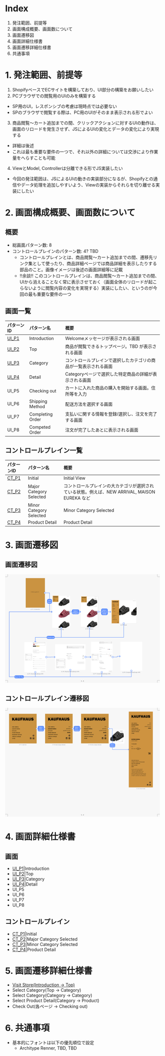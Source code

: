 # Index

1. 発注範囲、前提等
2. 画面構成概要、画面数について
3. 画面遷移図
4. 画面詳細仕様書
5. 画面遷移詳細仕様書
6. 共通事項

# 1. 発注範囲、前提等

1. ShopifyベースでECサイトを構築しており、UI部分の構築をお願いしたい
2. PCブラウザでの閲覧用のUIのみを構築する
  * SP用のUI，レスポンシブの考慮は現時点では必要ない
  * SPのブラウザで閲覧する際は、PC用のUIがそのまま表示される形でよい
3. 商品閲覧〜カート追加までの間、クリックアクションに対するUIの動作は、画面のリロードを発生させず、JSによるUIの変化とデータの変化により実現する
  * 詳細は後述
  * これは最も重要な要件の一つで、それ以外の詳細については交渉により作業量をへらすことも可能
4. ViewとModel, Controllerは分離できる形でJS実装したい
  * 今回の発注範囲は、JSによるUIの動きの実装部分になるが、Shopifyとの通信やデータ処理を追加しやすいよう、Viewの実装からそれらを切り離せる実装にしたい


# 2. 画面構成概要、画面数について

## 概要

* 総画面パターン数: 8
* コントロールプレインのパターン数: 4? TBD
  * コントロールプレインとは、商品閲覧〜カート追加までの間、遷移先リンク集として使ったり、商品詳細ページでは商品詳細を表示したりする部品のこと。画像イメージは後述の画面詳細等に記載
  * !!余談!! このコントロールプレインは、商品閲覧〜カート追加までの間、UIから消えることなく常に表示させておく（画面全体のリロードが起こらないように閲覧内容の変化を実現する）実装にしたい、というのが今回の最も重要な要件の一つ

## 画面一覧

|パターンID|パターン名|概要|
|:--|:--|:--|
|[UI_P1](UIDetail/UI_P1_Introduction/detail.md)|Introduction|Welcomeメッセージが表示される画面|
|[UI_P2](UIDetail/UI_P2_Top/detail.md)|Top|商品が閲覧できるトップページ。TBD が表示される画面|
|[UI_P3](UIDetail/UI_P3_Category/detail.md)|Category|コントロールプレインで選択したカテゴリの商品が一覧表示される画面|
|[UI_P4](UIDetail/UI_P4_Detail/detail.md)|Detail|Categoryページで選択した特定商品の詳細が表示される画面|
|UI_P5|Checking out|カートに入れた商品の購入を開始する画面。住所等を入力|
|UI_P6|Shipping Method|配送方法を選択する画面|
|UI_P7|Completing Order|支払いに関する情報を登録/選択し、注文を完了する画面|
|UI_P8|Competed Order|注文が完了したあとに表示される画面|

## コントロールプレイン一覧

|パターンID|パターン名|概要|
|:--|:--|:--|
|[CT_P1](CTDetail/CT_P1_Initial/detail.md)|Initial|Initial View|初期状態|
|[CT_P2](CTDetail/CT_P2_MajorCategorySelected/detail.md)|Major Category Selected|コントロールプレインの大カテゴリが選択されている状態。例えば、NEW ARRIVAL, MAISON EUREKA など|
|[CT_P3](CTDetail/CT_P3_MinorCategorySelected/detail.md)|Minor Category Selected|Minor Category Selected|CT_P2で大カテゴリ選択後、例えば、TOP, BOTTOM, SHOES などの小カテゴリが選択されている状態|
|[CT_P4](CTDetail/CT_P4_ProductDetail/detail.md)|Product Detail|Product Detail|特定商品を選択した際に表示。価格やサイズ、商品の解説文章などを表示|

# 3. 画面遷移図

## 画面遷移図

![画面遷移図](overflow/ViewFlowOverview.png "画面遷移図")

## コントロールプレイン遷移図

![コントロールプレイン遷移図](overflow/ControlPlane.png "コントロールプレイン遷移図")

# 4. 画面詳細仕様書

## 画面

* [UI_P1](CTDetail/UI_P1_Introduction/detail.md)|Introduction
* [UI_P2](CTDetail/UI_P2_Top/detail.md)|Top
* [UI_P3](CTDetail/UI_P3_Category/detail.md)|Category
* [UI_P4](CTDetail/UI_P4_Detail/detail.md)|Detail
* UI_P5
* UI_P6
* UI_P7
* UI_P8

## コントロールプレイン

* [CT_P1](CTDetail/CT_P1_Initial/detail.md)|Initial
* [CT_P2](UIDetail/CT_P2_MajorCategorySelected/detail.md)|Major Category Selected
* [CT_P3](UIDetail/CT_P3_MinorCategorySelected/detail.md)|Minor Category Selected
* [CT_P4](UIDetail/CT_P4_ProductDetail/detail.md)|Product Detail


# 5. 画面遷移詳細仕様書

* [Visit Store(Introduction -> Top)](SegueDetail/VisitStore/detail.md)
* Select Category(Top -> Category)
* Select Category(Category -> Category)
* Select Product Detail(Category -> Product)
* Check Out(各ページ -> Checking out)


# 6. 共通事項

* 基本的にフォントは以下の優先順位で設定
  * Architype Renner, TBD, TBD
